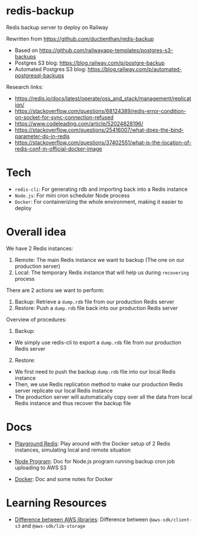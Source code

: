 # redis-backup

Redis backup server to deploy on Railway

Rewritten from https://github.com/ductienthan/redis-backup

- Based on https://github.com/railwayapp-templates/postgres-s3-backups
- Postgres S3 blog: https://blog.railway.com/p/postgre-backup
- Automated Postgres S3 blog: https://blog.railway.com/p/automated-postgresql-backups

Research links:

- https://redis.io/docs/latest/operate/oss_and_stack/management/replication/
- https://stackoverflow.com/questions/68124389/redis-error-condition-on-socket-for-sync-connection-refused
- https://www.codeleading.com/article/52024828196/
- https://stackoverflow.com/questions/25416007/what-does-the-bind-parameter-do-in-redis
- https://stackoverflow.com/questions/37402551/what-is-the-location-of-redis-conf-in-official-docker-image

# Tech

- `redis-cli`: For generating rdb and importing back into a Redis instance
- `Node.js`: For mini cron scheduler Node process
- `Docker`: For containerizing the whole environment, making it easier to deploy

# Overall idea

We have 2 Redis instances:

1. Remote: The main Redis instance we want to backup (The one on our production server)
2. Local: The temporary Redis instance that will help us during `recovering` process

There are 2 actions we want to perform:

1. Backup: Retrieve a `dump.rdb` file from our production Redis server
2. Restore: Push a `dump.rdb` file back into our production Redis server

Overview of procedures:

1. Backup:

- We simply use redis-cli to export a `dump.rdb` file from our production Redis server

2. Restore:

- We first need to push the backup `dump.rdb` file into our local Redis instance
- Then, we use Redis replication method to make our production Redis server replicate our local Redis instance
- The production server will automatically copy over all the data from local Redis instance and thus recover the backup file

# Docs

- [Playground Redis](./docs/playground-redis.md): Play around with the Docker setup of 2 Redis instances, simulating local and remote situation

- [Node Program](./docs/node-program.md): Doc for Node.js program running backup cron job uploading to AWS S3

- [Docker](./docs/docker.md): Doc and some notes for Docker

# Learning Resources

- [Difference between AWS libraries](./docs/difference-aws-libraries.md): Difference between `@aws-sdk/client-s3` and `@aws-sdk/lib-storage`
